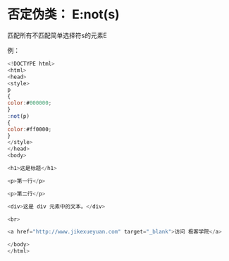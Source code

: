 # 否定伪类： E:not(s)

匹配所有不匹配简单选择符s的元素E

例：

```javascript
<!DOCTYPE html>
<html>
<head>
<style>
p
{
color:#000000;
}
:not(p)
{
color:#ff0000;
}
</style>
</head>
<body>

<h1>这是标题</h1>

<p>第一行</p>

<p>第二行</p>

<div>这是 div 元素中的文本。</div>

<br>

<a href="http://www.jikexueyuan.com" target="_blank">访问 极客学院</a>

</body>
</html>
```